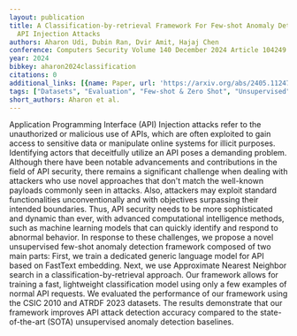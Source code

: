 ```yaml
---
layout: publication
title: A Classification-by-retrieval Framework For Few-shot Anomaly Detection To Detect
  API Injection Attacks
authors: Aharon Udi, Dubin Ran, Dvir Amit, Hajaj Chen
conference: Computers Security Volume 140 December 2024 Article 104249
year: 2024
bibkey: aharon2024classification
citations: 0
additional_links: [{name: Paper, url: 'https://arxiv.org/abs/2405.11247'}]
tags: ["Datasets", "Evaluation", "Few-shot & Zero Shot", "Unsupervised"]
short_authors: Aharon et al.
---
```

Application Programming Interface (API) Injection attacks refer to the unauthorized or malicious use of APIs, which are often exploited to gain access to sensitive data or manipulate online systems for illicit purposes. Identifying actors that deceitfully utilize an API poses a demanding problem. Although there have been notable advancements and contributions in the field of API security, there remains a significant challenge when dealing with attackers who use novel approaches that don't match the well-known payloads commonly seen in attacks. Also, attackers may exploit standard functionalities unconventionally and with objectives surpassing their intended boundaries. Thus, API security needs to be more sophisticated and dynamic than ever, with advanced computational intelligence methods, such as machine learning models that can quickly identify and respond to abnormal behavior. In response to these challenges, we propose a novel unsupervised few-shot anomaly detection framework composed of two main parts: First, we train a dedicated generic language model for API based on FastText embedding. Next, we use Approximate Nearest Neighbor search in a classification-by-retrieval approach. Our framework allows for training a fast, lightweight classification model using only a few examples of normal API requests. We evaluated the performance of our framework using the CSIC 2010 and ATRDF 2023 datasets. The results demonstrate that our framework improves API attack detection accuracy compared to the state-of-the-art (SOTA) unsupervised anomaly detection baselines.